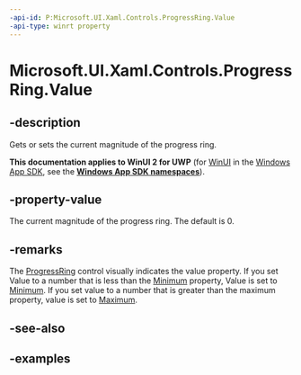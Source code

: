 ```yaml
---
-api-id: P:Microsoft.UI.Xaml.Controls.ProgressRing.Value
-api-type: winrt property
---
```


# Microsoft.UI.Xaml.Controls.ProgressRing.Value

<!--
public double Value { get; set; }
-->


## -description
Gets or sets the current magnitude of the progress ring. 

**This documentation applies to WinUI 2 for UWP** (for [WinUI](/windows/apps/winui/winui3/) in the [Windows App SDK](/windows/apps/windows-app-sdk/), see the **[Windows App SDK namespaces](/windows/windows-app-sdk/api/winrt/)**).

## -property-value
The current magnitude of the progress ring. The default is 0. 

## -remarks
The [ProgressRing](progressring.md) control visually indicates the value property. If you set Value to a number that is less than the [Minimum](progressring_minimum.md) property, Value is set to [Minimum](progressring_minimum.md). 
If you set value to a number that is greater than the maximum property, value is set to [Maximum](progressring_maximum.md).

## -see-also

## -examples


